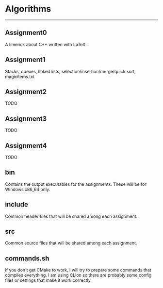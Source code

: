 # Algorithms
___
## Assignment0
A limerick about C++ written with LaTeX.
## Assignment1
Stacks, queues, linked lists, selection/insertion/merge/quick sort, magicitems.txt
## Assignment2
TODO
## Assignment3
TODO
## Assignment4
TODO
## bin
Contains the output executables for the assignments. These will be for Windows x86_64 only.
## include
Common header files that will be shared among each assignment.
## src
Common source files that will be shared among each assignment.
## commands.sh
If you don't get CMake to work, I will try to prepare some commands that compiles everything.
I am using CLion so there are probably some config files or settings that make it work correctly.